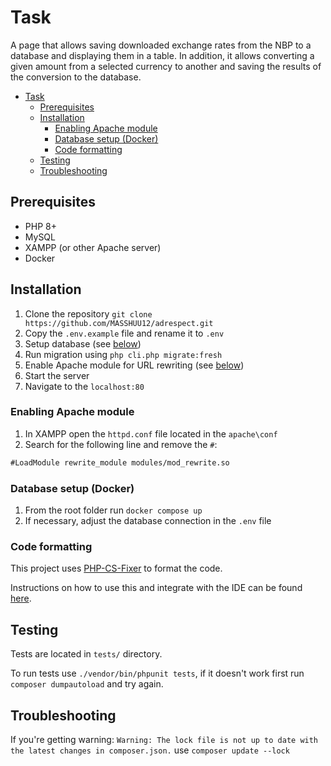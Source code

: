 # Task

A page that allows saving downloaded exchange rates from the NBP to a database and displaying them in a table.
In addition, it allows converting a given amount from a selected currency to another and saving the results of the
conversion to the database.

<!-- TOC -->

* [Task](#task)
    * [Prerequisites](#prerequisites)
    * [Installation](#installation)
        * [Enabling Apache module](#enabling-apache-module)
        * [Database setup (Docker)](#database-setup-docker)
        * [Code formatting](#code-formatting)
    * [Testing](#testing)
    * [Troubleshooting](#troubleshooting)

<!-- TOC -->

## Prerequisites

* PHP 8+
* MySQL
* XAMPP (or other Apache server)
* Docker

## Installation

1. Clone the repository `git clone https://github.com/MASSHUU12/adrespect.git`
2. Copy the `.env.example` file and rename it to `.env`
3. Setup database (see [below](#database-setup-docker))
4. Run migration using `php cli.php migrate:fresh`
5. Enable Apache module for URL rewriting (see [below](#enabling-apache-module))
6. Start the server
7. Navigate to the `localhost:80`

### Enabling Apache module

1. In XAMPP open the `httpd.conf` file located in the `apache\conf`
2. Search for the following line and remove the `#`:

```txt
#LoadModule rewrite_module modules/mod_rewrite.so
```

### Database setup (Docker)

1. From the root folder run `docker compose up`
2. If necessary, adjust the database connection in the `.env` file

### Code formatting

This project uses [PHP-CS-Fixer](https://github.com/PHP-CS-Fixer/PHP-CS-Fixer)
to format the code.

Instructions on how to use this and integrate with the IDE can be
found [here](https://github.com/PHP-CS-Fixer/PHP-CS-Fixer#editor-integration).

## Testing

Tests are located in `tests/` directory.

To run tests use `./vendor/bin/phpunit tests`, if it doesn't work first run `composer dumpautoload` and try again.

## Troubleshooting

If you're getting warning:
`Warning: The lock file is not up to date with the latest changes in composer.json.` use `composer update --lock`
